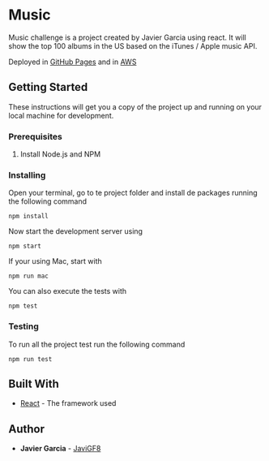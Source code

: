 # Music

Music challenge is a project created by Javier Garcia using react. It will show the top 100 albums in the US based on the iTunes / Apple music API.

Deployed in [GitHub Pages](https://javigf8.github.io/music-challenge/) and in [AWS](http://javi-music-challenge.s3-website.eu-west-3.amazonaws.com/music-challenge/)

## Getting Started

These instructions will get you a copy of the project up and running on your local machine for development.

### Prerequisites

1. Install Node.js and NPM

### Installing

Open your terminal, go to te project folder and install de packages running the following command

```
npm install
```

Now start the development server using

```
npm start
```

If your using Mac, start with

```
npm run mac
```

You can also execute the tests with

```
npm test
```

### Testing

To run all the project test run the following command

```
npm run test
```

## Built With

- [React](https://facebook.github.io/react/docs/getting-started) - The framework used

## Author

- **Javier Garcia** - [JaviGF8](https://github.com/JaviGF8)
